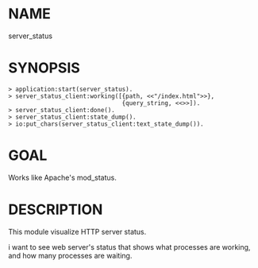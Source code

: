 NAME
====

server_status

SYNOPSIS
========

    > application:start(server_status).
    > server_status_client:working([{path, <<"/index.html">>},
                                    {query_string, <<>>]).
    > server_status_client:done().
    > server_status_client:state_dump().
    > io:put_chars(server_status_client:text_state_dump()).

GOAL
====

Works like Apache's mod_status.

DESCRIPTION
===========

This module visualize HTTP server status.

i want to see web server's status that shows what processes are working,
and how many processes are waiting.

